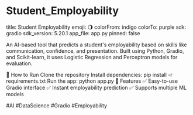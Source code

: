 # Student_Employability
title: Student Employability
emoji: 🌖
colorFrom: indigo
colorTo: purple
sdk: gradio
sdk_version: 5.20.1
app_file: app.py
pinned: false

An AI-based tool that predicts a student's employability based on skills like communication, confidence, and presentation. Built using Python, Gradio, and Scikit-learn, it uses Logistic Regression and Perceptron models for evaluation.

🚀 How to Run
Clone the repository
Install dependencies: pip install -r requirements.txt
Run the app: python app.py
📂 Features
✅ Easy-to-use Gradio interface
✅ Instant employability prediction
✅ Supports multiple ML models

#AI #DataScience #Gradio #Employability

